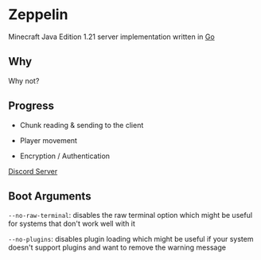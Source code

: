 # Zeppelin
Minecraft Java Edition 1.21 server implementation written in [Go](https://go.dev)

## Why
Why not?

## Progress
- Chunk reading & sending to the client

- Player movement

- Encryption / Authentication

[Discord Server](https://discord.gg/T8qEtDWPak)

## Boot Arguments
`--no-raw-terminal`: disables the raw terminal option which might be useful for systems that don't work well with it

`--no-plugins`: disables plugin loading which might be useful if your system doesn't support plugins and want to remove the warning message